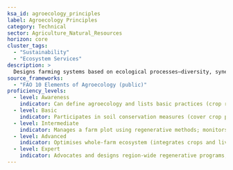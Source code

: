 ```yaml
---
ksa_id: agroecology_principles
label: Agroecology Principles
category: Technical
sector: Agriculture_Natural_Resources
horizon: core
cluster_tags:
  - "Sustainability"
  - "Ecosystem Services"
description: >
  Designs farming systems based on ecological processes—diversity, synergies, recycling, resilience—to enhance productivity while conserving biodiversity and soil health.
source_frameworks:
  - "FAO 10 Elements of Agroecology (public)"
proficiency_levels:  
  - level: Awareness  
    indicator: Can define agroecology and lists basic practices (crop rotation, organic composting).  
  - level: Basic  
    indicator: Participates in soil conservation measures (cover crop planting, reduced tillage) under guidance.  
  - level: Intermediate  
    indicator: Manages a farm plot using regenerative methods; monitors soil organic matter and crop diversity outcomes.  
  - level: Advanced  
    indicator: Optimises whole-farm ecosystem (integrates crops and livestock, biological pest control) to improve resilience and yield.  
  - level: Expert  
    indicator: Advocates and designs region-wide regenerative programs; contributes to policy or frameworks (e.g., FAO) promoting sustainable agriculture.  
---
```


